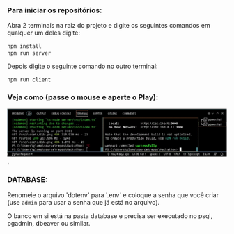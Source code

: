 ### Para iniciar os repositórios:

Abra 2 terminais na raiz do projeto e digite os seguintes comandos em qualquer um deles digite:  
```
npm install
npm run server
```

Depois digite o seguinte comando no outro terminal:  
```
npm run client
```

### Veja como (passe o mouse e aperte o Play):  

![How to Run](https://github.com/Giunossauro/Hackathon/blob/master/How-to-Run.gif).

### DATABASE:  

Renomeie o arquivo 'dotenv' para '.env' e coloque a senha que você criar (use `admin` para usar a senha que já está no arquivo).

O banco em si está na pasta database e precisa ser executado no psql, pgadmin, dbeaver ou similar.

